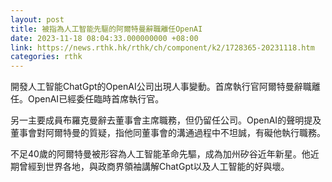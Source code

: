 ```yaml
---
layout: post
title: 被指為人工智能先驅的阿爾特曼辭職離任OpenAI
date: 2023-11-18 08:04:33.000000000 +08:00
link: https://news.rthk.hk/rthk/ch/component/k2/1728365-20231118.htm
categories: rthk
---
```


開發人工智能ChatGpt的OpenAI公司出現人事變動。首席執行官阿爾特曼辭職離任。OpenAI已經委任臨時首席執行官。

另一主要成員布羅克曼辭去董事會主席職務，但仍留任公司。OpenAI的聲明提及董事會對阿爾特曼的質疑，指他同董事會的溝通過程中不坦誠，有礙他執行職務。

不足40歲的阿爾特曼被形容為人工智能革命先驅，成為加州矽谷近年新星。他近期曾經到世界各地，與政商界領袖講解ChatGpt以及人工智能的好與壞。
